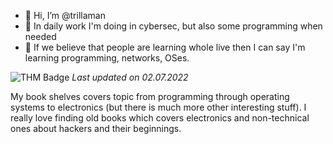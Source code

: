 - 👋 Hi, I’m @trillaman
- 👀 In daily work I'm doing in cybersec, but also some programming when needed
- 🌱 If we believe that people are learning whole live then I can say I'm learning programming, networks, OSes.

![THM Badge](https://tryhackme-badges.s3.amazonaws.com/trillaman.png)
*_Last updated on 02.07.2022_*

My book shelves covers topic from programming through operating systems to electronics (but there is much more other interesting stuff).
I really love finding old books which covers electronics and non-technical ones about hackers and their beginnings.

<!---
trillaman/trillaman is a ✨ special ✨ repository because its `README.md` (this file) appears on your GitHub profile.
You can click the Preview link to take a look at your changes.
--->
